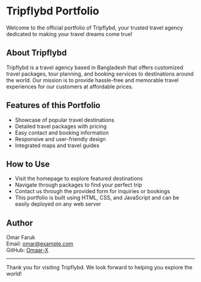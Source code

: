 # Tripflybd Portfolio

Welcome to the official portfolio of Tripflybd, your trusted travel agency dedicated to making your travel dreams come true!

## About Tripflybd

Tripflybd is a travel agency based in Bangladesh that offers customized travel packages, tour planning, and booking services to destinations around the world. Our mission is to provide hassle-free and memorable travel experiences for our customers at affordable prices.

## Features of this Portfolio

- Showcase of popular travel destinations  
- Detailed travel packages with pricing  
- Easy contact and booking information  
- Responsive and user-friendly design  
- Integrated maps and travel guides

## How to Use

- Visit the homepage to explore featured destinations  
- Navigate through packages to find your perfect trip  
- Contact us through the provided form for inquiries or bookings  
- This portfolio is built using HTML, CSS, and JavaScript and can be easily deployed on any web server

## Author

Omar Faruk  
Email: omar@example.com  
GitHub: [Omaar-X](https://github.com/Omaar-X)

---

Thank you for visiting Tripflybd. We look forward to helping you explore the world!
